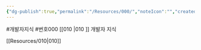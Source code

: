 ```yaml
---
{"dg-publish":true,"permalink":"/Resources/000/","noteIcon":"","created":"2023-12-28T00:45:08.922+09:00","updated":"2023-12-28T01:29:50.481+09:00"}
---
```


#개발자지식 #번호000 
[[010 \|010 ]] 개발자 지식 

[[Resources/010\|010]]